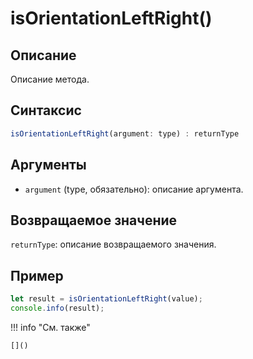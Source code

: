 # isOrientationLeftRight()

## Описание
Описание метода.

## Синтаксис
```javascript
isOrientationLeftRight(argument: type) : returnType
```

## Аргументы
- `argument` (type, обязательно): описание аргумента.

## Возвращаемое значение
`returnType`: описание возвращаемого значения.

## Пример
```javascript linenums="1"
let result = isOrientationLeftRight(value);
console.info(result);
```

!!! info "См. также"

    []()

